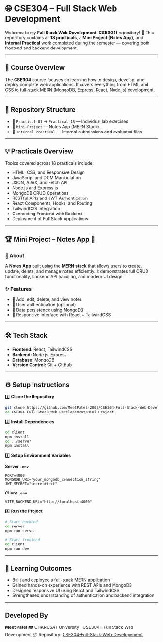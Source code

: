# 🌐 CSE304 – Full Stack Web Development

Welcome to my **Full Stack Web Development (CSE304)** repository! 🚀
This repository contains all **18 practicals**, a **Mini Project (Notes App)**, and **Internal Practical** work completed during the semester — covering both frontend and backend development.

---

## 📘 Course Overview

The **CSE304** course focuses on learning how to design, develop, and deploy complete web applications.
It covers everything from HTML and CSS to full-stack MERN (MongoDB, Express, React, Node.js) development.

---

## 🧩 Repository Structure

* 📁 `Practical-01` → `Practical-18` — Individual lab exercises
* 🧱 `Mini-Project` — Notes App (MERN Stack)
* 🧾 `Internal-Practical` — Internal submissions and evaluated files

---

## 💡 Practicals Overview

Topics covered across 18 practicals include:

* HTML, CSS, and Responsive Design
* JavaScript and DOM Manipulation
* JSON, AJAX, and Fetch API
* Node.js and Express.js
* MongoDB CRUD Operations
* RESTful APIs and JWT Authentication
* React Components, Hooks, and Routing
* TailwindCSS Integration
* Connecting Frontend with Backend
* Deployment of Full Stack Applications

---

## 🏆 Mini Project – Notes App 📝

### 🚀 About

A **Notes App** built using the **MERN stack** that allows users to create, update, delete, and manage notes efficiently.
It demonstrates full CRUD functionality, backend API handling, and modern UI design.

### ✨ Features

* 📝 Add, edit, delete, and view notes
* 🔐 User authentication (optional)
* 💾 Data persistence using MongoDB
* 🎨 Responsive interface with React + TailwindCSS

---

## 🛠️ Tech Stack

* **Frontend:** React, TailwindCSS
* **Backend:** Node.js, Express
* **Database:** MongoDB
* **Version Control:** Git + GitHub

---

## ⚙️ Setup Instructions

1️⃣ **Clone the Repository**

```bash
git clone https://github.com/MeetPatel-2005/CSE304-Full-Stack-Web-Developement.git
cd CSE304-Full-Stack-Web-Developement/Mini-Project
```

2️⃣ **Install Dependencies**

```bash
cd client
npm install
cd ../server
npm install
```

3️⃣ **Setup Environment Variables**

**Server `.env`**

```
PORT=4000
MONGODB_URI="your_mongodb_connection_string"
JWT_SECRET="secret#text"
```

**Client `.env`**

```
VITE_BACKEND_URL="http://localhost:4000"
```

4️⃣ **Run the Project**

```bash
# Start backend
cd server
npm run server

# Start frontend
cd client
npm run dev
```

---

## 🧠 Learning Outcomes

* Built and deployed a full-stack MERN application
* Gained hands-on experience with REST APIs and MongoDB
* Designed responsive UI using React and TailwindCSS
* Strengthened understanding of authentication and backend integration

---

## Developed By

**Meet Patel**
🎓 CHARUSAT University | CSE304 – Full Stack Web Development
📦 Repository: [CSE304-Full-Stack-Web-Developement](https://github.com/MeetPatel-2005/CSE304-Full-Stack-Web-Developement)

